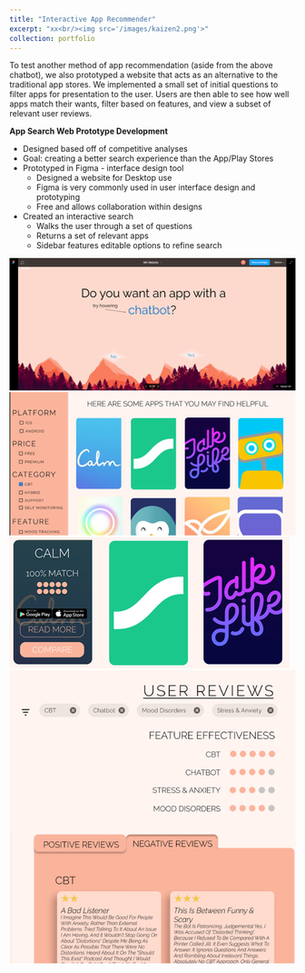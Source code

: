 ```yaml
---
title: "Interactive App Recommender"
excerpt: "xx<br/><img src='/images/kaizen2.png'>"
collection: portfolio
---
```


To test another method of app recommendation (aside from the above chatbot), we also prototyped a website that acts as an alternative to the traditional app stores. We implemented a small set of initial questions to filter apps for presentation to the user. Users are then able to see how well apps match their wants, filter based on features, and view a subset of relevant user reviews. 

**App Search Web Prototype Development**
* Designed based off of competitive analyses
* Goal: creating a better search experience than the App/Play Stores
* Prototyped in Figma - interface design tool
  * Designed a website for Desktop use
  * Figma is very commonly used in user interface design and prototyping
  * Free and allows collaboration within designs
* Created an interactive search
  * Walks the user through a set of questions
  * Returns a set of relevant apps
  * Sidebar features editable options to refine search

<img src='/images/kaizen.png'>

<img src='/images/kaizen2.png'>

<img src='/images/kaizen3.png'>

<img src='/images/kaizen4.png'>

